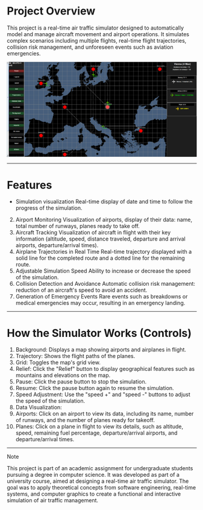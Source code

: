# Project Overview

This project is a real-time air traffic simulator designed to automatically model and manage aircraft movement and airport operations. It simulates complex scenarios including multiple flights, real-time flight trajectories, collision risk management, and unforeseen events such as aviation emergencies.

![Application screenshot](https://github.com/ericbeaubrun/aerien/blob/master/assets/lK0QfCl0g3.png)

---

# Features
* Simulation visualization
Real-time display of date and time to follow the progress of the simulation.
2. Airport Monitoring
Visualization of airports, display of their data: name, total number of runways, planes ready to take off.
3. Aircraft Tracking
Visualization of aircraft in flight with their key information (altitude, speed, distance traveled, departure and arrival airports, departure/arrival times).
4. Airplane Trajectories in Real Time
Real-time trajectory displayed with a solid line for the completed route and a dotted line for the remaining route.
5. Adjustable Simulation Speed
Ability to increase or decrease the speed of the simulation.
6. Collision Detection and Avoidance
Automatic collision risk management: reduction of an aircraft's speed to avoid an accident.
7. Generation of Emergency Events
Rare events such as breakdowns or medical emergencies may occur, resulting in an emergency landing.

---

# How the Simulator Works (Controls) 
1. Background: Displays a map showing airports and airplanes in flight.
2. Trajectory: Shows the flight paths of the planes.
3. Grid: Toggles the map's grid view.
4. Relief: Click the "Relief" button to display geographical features such as mountains and elevations on the map.
5. Pause: Click the pause button to stop the simulation.
6. Resume: Click the pause button again to resume the simulation.
7. Speed Adjustment: Use the "speed +" and "speed -" buttons to adjust the speed of the simulation.
8. Data Visualization:
9. Airports: Click on an airport to view its data, including its name, number of runways, and the number of planes ready for takeoff.
10. Planes: Click on a plane in flight to view its details, such as altitude, speed, remaining fuel percentage, departure/arrival airports, and departure/arrival times.

---

> [!NOTE]
> This project is part of an academic assignment for undergraduate students pursuing a degree in computer science. It was developed as part of a university course, aimed at designing a real-time air traffic simulator. The goal was to apply theoretical concepts from software engineering, real-time systems, and computer graphics to create a functional and interactive simulation of air traffic management.

